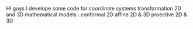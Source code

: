 HI guys
I develope some code for coordinate systems transformation
2D and 3D mathematical models :
conformal 2D 
affine 2D & 3D
proective 2D & 3D
